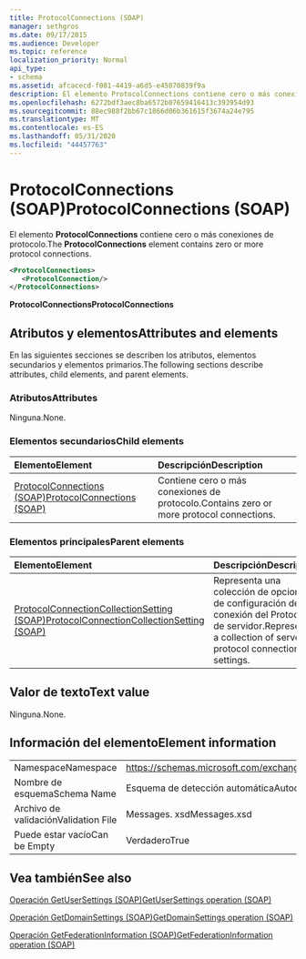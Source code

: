 ```yaml
---
title: ProtocolConnections (SOAP)
manager: sethgros
ms.date: 09/17/2015
ms.audience: Developer
ms.topic: reference
localization_priority: Normal
api_type:
- schema
ms.assetid: afcacecd-f081-4419-a6d5-e45070839f9a
description: El elemento ProtocolConnections contiene cero o más conexiones de protocolo.
ms.openlocfilehash: 6272bdf3aec8ba6572b07659416413c393954d93
ms.sourcegitcommit: 88ec988f2bb67c1866d06b361615f3674a24e795
ms.translationtype: MT
ms.contentlocale: es-ES
ms.lasthandoff: 05/31/2020
ms.locfileid: "44457763"
---
```

# <a name="protocolconnections-soap"></a><span data-ttu-id="e08a7-103">ProtocolConnections (SOAP)</span><span class="sxs-lookup"><span data-stu-id="e08a7-103">ProtocolConnections (SOAP)</span></span>

<span data-ttu-id="e08a7-104">El elemento **ProtocolConnections** contiene cero o más conexiones de protocolo.</span><span class="sxs-lookup"><span data-stu-id="e08a7-104">The **ProtocolConnections** element contains zero or more protocol connections.</span></span> 
  
```XML
<ProtocolConnections>
   <ProtocolConnection/>
</ProtocolConnections>
```

 <span data-ttu-id="e08a7-105">**ProtocolConnections**</span><span class="sxs-lookup"><span data-stu-id="e08a7-105">**ProtocolConnections**</span></span>
## <a name="attributes-and-elements"></a><span data-ttu-id="e08a7-106">Atributos y elementos</span><span class="sxs-lookup"><span data-stu-id="e08a7-106">Attributes and elements</span></span>

<span data-ttu-id="e08a7-107">En las siguientes secciones se describen los atributos, elementos secundarios y elementos primarios.</span><span class="sxs-lookup"><span data-stu-id="e08a7-107">The following sections describe attributes, child elements, and parent elements.</span></span>
  
### <a name="attributes"></a><span data-ttu-id="e08a7-108">Atributos</span><span class="sxs-lookup"><span data-stu-id="e08a7-108">Attributes</span></span>

<span data-ttu-id="e08a7-109">Ninguna.</span><span class="sxs-lookup"><span data-stu-id="e08a7-109">None.</span></span>
  
### <a name="child-elements"></a><span data-ttu-id="e08a7-110">Elementos secundarios</span><span class="sxs-lookup"><span data-stu-id="e08a7-110">Child elements</span></span>

|<span data-ttu-id="e08a7-111">**Elemento**</span><span class="sxs-lookup"><span data-stu-id="e08a7-111">**Element**</span></span>|<span data-ttu-id="e08a7-112">**Descripción**</span><span class="sxs-lookup"><span data-stu-id="e08a7-112">**Description**</span></span>|
|:-----|:-----|
|[<span data-ttu-id="e08a7-113">ProtocolConnections (SOAP)</span><span class="sxs-lookup"><span data-stu-id="e08a7-113">ProtocolConnections (SOAP)</span></span>](protocolconnections-soap.md) <br/> |<span data-ttu-id="e08a7-114">Contiene cero o más conexiones de protocolo.</span><span class="sxs-lookup"><span data-stu-id="e08a7-114">Contains zero or more protocol connections.</span></span>  <br/> |
   
### <a name="parent-elements"></a><span data-ttu-id="e08a7-115">Elementos principales</span><span class="sxs-lookup"><span data-stu-id="e08a7-115">Parent elements</span></span>

|<span data-ttu-id="e08a7-116">**Elemento**</span><span class="sxs-lookup"><span data-stu-id="e08a7-116">**Element**</span></span>|<span data-ttu-id="e08a7-117">**Descripción**</span><span class="sxs-lookup"><span data-stu-id="e08a7-117">**Description**</span></span>|
|:-----|:-----|
|[<span data-ttu-id="e08a7-118">ProtocolConnectionCollectionSetting (SOAP)</span><span class="sxs-lookup"><span data-stu-id="e08a7-118">ProtocolConnectionCollectionSetting (SOAP)</span></span>](protocolconnectioncollectionsetting-soap.md) <br/> |<span data-ttu-id="e08a7-119">Representa una colección de opciones de configuración de conexión del Protocolo de servidor.</span><span class="sxs-lookup"><span data-stu-id="e08a7-119">Represents a collection of server protocol connection settings.</span></span>  <br/> |
   
## <a name="text-value"></a><span data-ttu-id="e08a7-120">Valor de texto</span><span class="sxs-lookup"><span data-stu-id="e08a7-120">Text value</span></span>

<span data-ttu-id="e08a7-121">Ninguna.</span><span class="sxs-lookup"><span data-stu-id="e08a7-121">None.</span></span>
  
## <a name="element-information"></a><span data-ttu-id="e08a7-122">Información del elemento</span><span class="sxs-lookup"><span data-stu-id="e08a7-122">Element information</span></span>

|||
|:-----|:-----|
|<span data-ttu-id="e08a7-123">Namespace</span><span class="sxs-lookup"><span data-stu-id="e08a7-123">Namespace</span></span>  <br/> |https://schemas.microsoft.com/exchange/2010/Autodiscover  <br/> |
|<span data-ttu-id="e08a7-124">Nombre de esquema</span><span class="sxs-lookup"><span data-stu-id="e08a7-124">Schema Name</span></span>  <br/> |<span data-ttu-id="e08a7-125">Esquema de detección automática</span><span class="sxs-lookup"><span data-stu-id="e08a7-125">Autodiscover schema</span></span>  <br/> |
|<span data-ttu-id="e08a7-126">Archivo de validación</span><span class="sxs-lookup"><span data-stu-id="e08a7-126">Validation File</span></span>  <br/> |<span data-ttu-id="e08a7-127">Messages. xsd</span><span class="sxs-lookup"><span data-stu-id="e08a7-127">Messages.xsd</span></span>  <br/> |
|<span data-ttu-id="e08a7-128">Puede estar vacío</span><span class="sxs-lookup"><span data-stu-id="e08a7-128">Can be Empty</span></span>  <br/> |<span data-ttu-id="e08a7-129">Verdadero</span><span class="sxs-lookup"><span data-stu-id="e08a7-129">True</span></span>  <br/> |
   
## <a name="see-also"></a><span data-ttu-id="e08a7-130">Vea también</span><span class="sxs-lookup"><span data-stu-id="e08a7-130">See also</span></span>



[<span data-ttu-id="e08a7-131">Operación GetUserSettings (SOAP)</span><span class="sxs-lookup"><span data-stu-id="e08a7-131">GetUserSettings operation (SOAP)</span></span>](getusersettings-operation-soap.md)
  
[<span data-ttu-id="e08a7-132">Operación GetDomainSettings (SOAP)</span><span class="sxs-lookup"><span data-stu-id="e08a7-132">GetDomainSettings operation (SOAP)</span></span>](getdomainsettings-operation-soap.md)
  
[<span data-ttu-id="e08a7-133">Operación GetFederationInformation (SOAP)</span><span class="sxs-lookup"><span data-stu-id="e08a7-133">GetFederationInformation operation (SOAP)</span></span>](getfederationinformation-operation-soap.md)

